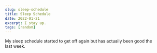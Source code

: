 ```yaml
---
slug: sleep-schedule
title: Sleep Schedule
date: 2022-01-21
excerpt: I stay up.
tags: [random]
---
```


My sleep schedule started to get off again but has actually been good the last week.
